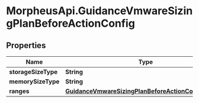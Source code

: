 # MorpheusApi.GuidanceVmwareSizingPlanBeforeActionConfig

## Properties

Name | Type | Description | Notes
------------ | ------------- | ------------- | -------------
**storageSizeType** | **String** |  | [optional] 
**memorySizeType** | **String** |  | [optional] 
**ranges** | [**GuidanceVmwareSizingPlanBeforeActionConfigRanges**](GuidanceVmwareSizingPlanBeforeActionConfigRanges.md) |  | [optional] 


